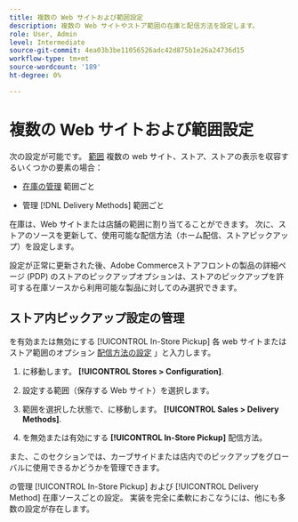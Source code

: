 ```yaml
---
title: 複数の Web サイトおよび範囲設定
description: 複数の Web サイトやストア範囲の在庫と配信方法を設定します。
role: User, Admin
level: Intermediate
source-git-commit: 4ea03b3be11056526adc42d875b1e26a24736d15
workflow-type: tm+mt
source-wordcount: '189'
ht-degree: 0%

---
```


# 複数の Web サイトおよび範囲設定

次の設定が可能です。 [範囲](https://docs.magento.com/user-guide/configuration/scope.html) 複数の web サイト、ストア、ストアの表示を収容するいくつかの要素の場合：

- [在庫の管理](https://docs.magento.com/user-guide/catalog/inventory-stock.html) 範囲ごと

- 管理 [!DNL Delivery Methods] 範囲ごと

在庫は、Web サイトまたは店舗の範囲に割り当てることができます。 次に、ストアのソースを更新して、使用可能な配信方法（ホーム配信、ストアピックアップ）を設定します。

設定が正常に更新された後、Adobe Commerceストアフロントの製品の詳細ページ (PDP) のストアのピックアップオプションは、ストアのピックアップを許可する在庫ソースから利用可能な製品に対してのみ選択できます。

## ストア内ピックアップ設定の管理

を有効または無効にする [!UICONTROL In-Store Pickup] 各 web サイトまたはストア範囲のオプション [配信方法の設定](enable-general.md#delivery-methods) 」と入力します。

1. に移動します。 **[!UICONTROL Stores > Configuration]**.

1. 設定する範囲（保存する Web サイト）を選択します。

1. 範囲を選択した状態で、に移動します。 **[!UICONTROL Sales > Delivery Methods]**.

1. を無効または有効にする **[!UICONTROL In-Store Pickup]** 配信方法。

また、このセクションでは、カーブサイドまたは店内でのピックアップをグローバルに使用できるかどうかを管理できます。

の管理 [!UICONTROL In-Store Pickup] および [!UICONTROL Delivery Method] 在庫ソースごとの設定。 実装を完全に柔軟におこなうには、他にも多数の設定が存在します。
